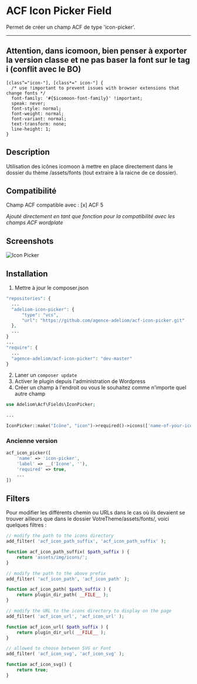 # ACF Icon Picker Field

Permet de créer un champ ACF de type 'icon-picker'.

---
## Attention, dans icomoon, bien penser à exporter la version classe et ne pas baser la font sur le tag i (conflit avec le BO)

```
[class^="icon-"], [class*=" icon-"] {
  /* use !important to prevent issues with browser extensions that change fonts */
  font-family: '#{$icomoon-font-family}' !important;
  speak: never;
  font-style: normal;
  font-weight: normal;
  font-variant: normal;
  text-transform: none;
  line-height: 1;
}
```

## Description

Utilisation des icônes icomoon à mettre en place directement dans le dossier du thème /assets/fonts (tout extraire à la raicne de ce dossier).

## Compatibilité

Champ ACF compatible avec :
[x] ACF 5

*Ajouté directement en tant que fonction pour la compatibilité avec les champs ACF wordplate* 

## Screenshots

![Icon Picker](https://raw.githubusercontent.com/houke/acf-icon-picker/master/screenshots/example.png)

## Installation

1. Mettre à jour le composer.json

```php
"repositories": {
  ...
  "adeliom-icon-picker": {
      "type": "vcs",
      "url": "https://github.com/agence-adeliom/acf-icon-picker.git"
  },
  ...
}
...
"require": {
  ...
  "agence-adeliom/acf-icon-picker": "dev-master"
}
```
2. Laner un `composer update`
2. Activer le plugin depuis l'administration de Wordpress
3. Créer un champ à l'endroit ou vous le souhaitez comme n'importe quel autre champ

```php
use Adeliom\Acf\Fields\IconPicker;

...

IconPicker::make("Icône", "icon")->required()->icons(['name-of-your-icon', '....']);
```

### Ancienne version

```php
acf_icon_picker([
    'name' => 'icon-picker',
    'label' => __('Icone', ''),
    'required' => true,
    ...
])
```

## Filters

Pour modifier les différents chemin ou URLs dans le cas où ils devaient se trouver ailleurs que dans le dossier VotreTheme/assets/fonts/, voici quelques filtres :

```php
// modify the path to the icons directory
add_filter( 'acf_icon_path_suffix', 'acf_icon_path_suffix' );

function acf_icon_path_suffix( $path_suffix ) {
    return 'assets/img/icons/';
}

// modify the path to the above prefix
add_filter( 'acf_icon_path', 'acf_icon_path' );

function acf_icon_path( $path_suffix ) {
    return plugin_dir_path( __FILE__ );
}

// modify the URL to the icons directory to display on the page
add_filter( 'acf_icon_url', 'acf_icon_url' );

function acf_icon_url( $path_suffix ) {
    return plugin_dir_url( __FILE__ );
}

// allowed to choose between SVG or Font
add_filter( 'acf_icon_svg', 'acf_icon_svg' );

function acf_icon_svg() {
    return true;
}
```
